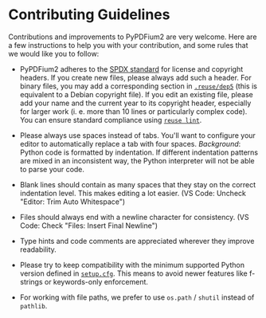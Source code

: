 <!-- SPDX-FileCopyrightText: 2022 geisserml <geisserml@gmail.com> -->
<!-- SPDX-License-Identifier: CC-BY-4.0 -->

# Contributing Guidelines

Contributions and improvements to PyPDFium2 are very welcome. Here are a few instructions to help you
with your contribution, and some rules that we would like you to follow:

* PyPDFium2 adheres to the [SPDX standard][spdx-licenses] for license and copyright headers.
  If you create new files, please always add such a header. For binary files, you may add a
  corresponding section in [`.reuse/dep5`][dep5] (this is equivalent to a Debian copyright file).
  If you edit an existing file, please add your name and the current year to its copyright header,
  especially for larger work (i. e. more than 10 lines or particularly complex code).
  You can ensure standard compliance using [`reuse lint`][reuse-lint].
  
* Please always use spaces instead of tabs. You'll want to configure your editor to automatically
  replace a tab with four spaces.
  *Background*: Python code is formatted by indentation. If different indentation patterns are mixed
                in an inconsistent way, the Python interpreter will not be able to parse your code.
  
* Blank lines should contain as many spaces that they stay on the correct indentation level.
  This makes editing a lot easier. (VS Code: Uncheck "Editor: Trim Auto Whitespace")

* Files should always end with a newline character for consistency.
  (VS Code: Check "Files: Insert Final Newline")

* Type hints and code comments are appreciated wherever they improve readability.

* Please try to keep compatibility with the minimum supported Python version defined in
  [`setup.cfg`][setup-cfg]. This means to avoid newer features like f-strings or keywords-only
  enforcement.

* For working with file paths, we prefer to use `os.path` / `shutil` instead of `pathlib`.

[spdx-licenses]: https://spdx.org/licenses/
[reuse-lint]: https://pypi.org/project/reuse/
[dep5]: .reuse/dep5
[setup-cfg]: setup.cfg
